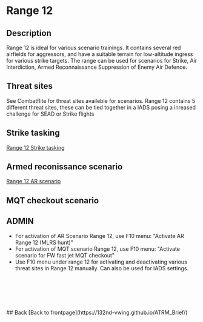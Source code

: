 # Range 12

## Description
Range 12 is ideal for various scenario trainings. It contains several red airfields for aggressors, and have a suitable terrain for low-altitude ingress for various strike targets.
The range can be used for scenarios for Strike, Air Interdiction, Armed Reconnaissance Suppression of Enemy Air Defence.


## Threat sites
See Combatflite for threat sites availeble for scenarios.
Range 12 contains 5 different threat sites, these can be tied together in a IADS posing a inreased challenge for SEAD or Strike flights



## Strike tasking
[Range 12 Strike tasking](/ATRM_Brief/Pages/R12_Strike_task.html) 



## Armed reconissance scenario
[Range 12 AR scenario](/ATRM_Brief/Pages/R12_AR_TASK.html) 


## MQT checkout scenario



## ADMIN
- For activation of AR Scenario Range 12, use F10 menu: "Activate AR Range 12 (MLRS hunt)"
- For activation of MQT scenario Range 12, use F10 menu: "Activate scenario for FW fast jet MQT checkout" 
- Use F10 menu under range 12 for activating and deactivating various threat sites in Range 12 manually. Can also be used for IADS settings.

<br>
<br>
<br>
<br>
<br>
## Back
[Back to frontpage](https://132nd-vwing.github.io/ATRM_Brief/)